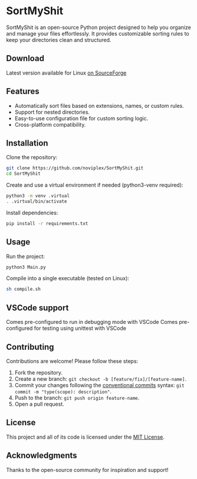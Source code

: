 # SortMyShit

SortMyShit is an open-source Python project designed to help you organize and manage your files effortlessly. It provides customizable sorting rules to keep your directories clean and structured.

## Download

Latest version available for Linux [on SourceForge](https://sourceforge.net/projects/sortmyshit/)

## Features

- Automatically sort files based on extensions, names, or custom rules.
- Support for nested directories.
- Easy-to-use configuration file for custom sorting logic.
- Cross-platform compatibility.

## Installation

Clone the repository:

```bash
git clone https://github.com/noviplex/SortMyShit.git
cd SortMyShit
```

Create and use a virtual environment if needed (python3-venv required):

```bash
python3 -m venv .virtual
. .virtual/bin/activate 
```


Install dependencies:

```bash
pip install -r requirements.txt
```

## Usage

Run the project:

```bash
python3 Main.py
```

Compile into a single executable (tested on Linux):

```bash
sh compile.sh
```

## VSCode support

Comes pre-configured to run in debugging mode with VSCode 
Comes pre-configured for testing using unittest with VSCode

## Contributing

Contributions are welcome! Please follow these steps:

1. Fork the repository.
2. Create a new branch: `git checkout -b [feature/fix]/[feature-name]`.
3. Commit your changes following the [conventional commits](https://www.conventionalcommits.org/en/v1.0.0/) syntax: `git commit -m "type(scope): description"`.
4. Push to the branch: `git push origin feature-name`.
5. Open a pull request.

## License

This project and all of its code is licensed under the [MIT License](https://mit-license.org/).

## Acknowledgments

Thanks to the open-source community for inspiration and support!
